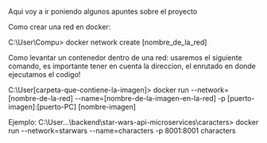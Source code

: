 Aqui voy a ir poniendo algunos apuntes sobre el proyecto

Como crear una red en docker:

C:\User\Compu> docker network create [nombre_de_la_red]

Como levantar un contenedor dentro de una red:
usaremos el siguiente comando, es importante tener en cuenta la direccion, el enrutado en donde ejecutamos el codigo!

C:\User\[carpeta-que-contiene-la-imagen]> docker run --network=[nombre-de-la-red] --name=[nombre-de-la-imagen-en-la-red] -p [puerto-imagen]:[puerto-PC] [nombre-imagen]

Ejemplo:
C:\User\...\backend\star-wars-api-microservices\caracters> docker run --network=starwars --name=characters -p 8001:8001 characters
